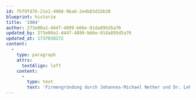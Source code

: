 ```yaml
---
id: f5f9fd76-21e1-4960-9ba8-2e4b83d16b30
blueprint: historie
title: '1984'
author: 273e00a1-d447-4899-b66e-01da895d5a76
updated_by: 273e00a1-d447-4899-b66e-01da895d5a76
updated_at: 1737038272
content:
  -
    type: paragraph
    attrs:
      textAlign: left
    content:
      -
        type: text
        text: 'Firmengründung durch Johannes-Michael Nether und Dr. Lehmann (ehem. Vorstandsvorsitzender Eternit)'
---
```

